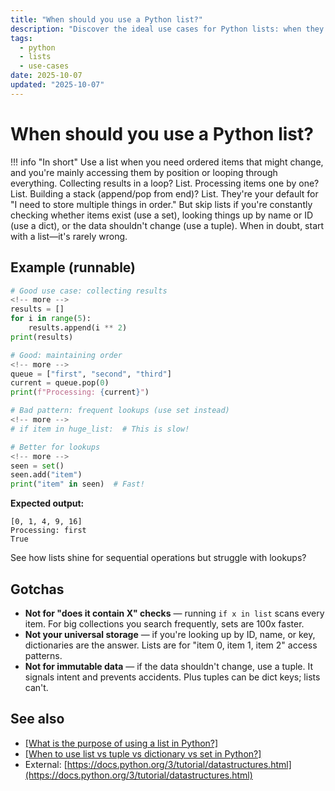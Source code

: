 ```yaml
---
title: "When should you use a Python list?"
description: "Discover the ideal use cases for Python lists: when they excel and when other data structures are better choices."
tags:
  - python
  - lists
  - use-cases
date: 2025-10-07
updated: "2025-10-07"
---
```


# When should you use a Python list?
<!-- more -->

!!! info "In short"
    Use a list when you need ordered items that might change, and you're mainly accessing them by position or looping through everything. Collecting results in a loop? List. Processing items one by one? List. Building a stack (append/pop from end)? List. They're your default for "I need to store multiple things in order." But skip lists if you're constantly checking whether items exist (use a set), looking things up by name or ID (use a dict), or the data shouldn't change (use a tuple). When in doubt, start with a list—it's rarely wrong.

## Example (runnable)

```python
# Good use case: collecting results
<!-- more -->
results = []
for i in range(5):
    results.append(i ** 2)
print(results)

# Good: maintaining order
<!-- more -->
queue = ["first", "second", "third"]
current = queue.pop(0)
print(f"Processing: {current}")

# Bad pattern: frequent lookups (use set instead)
<!-- more -->
# if item in huge_list:  # This is slow!

# Better for lookups
<!-- more -->
seen = set()
seen.add("item")
print("item" in seen)  # Fast!
```

**Expected output:**
```
[0, 1, 4, 9, 16]
Processing: first
True
```

See how lists shine for sequential operations but struggle with lookups?

## Gotchas

* **Not for "does it contain X" checks** — running `if x in list` scans every item. For big collections you search frequently, sets are 100x faster.
* **Not your universal storage** — if you're looking up by ID, name, or key, dictionaries are the answer. Lists are for "item 0, item 1, item 2" access patterns.
* **Not for immutable data** — if the data shouldn't change, use a tuple. It signals intent and prevents accidents. Plus tuples can be dict keys; lists can't.

## See also

* [[What is the purpose of using a list in Python?]](./purpose-of-using-list-in-python.md)
* [[When to use list vs tuple vs dictionary vs set in Python?]](./list-vs-tuple-vs-dictionary-vs-set.md)
* External: [https://docs.python.org/3/tutorial/datastructures.html](https://docs.python.org/3/tutorial/datastructures.html)

<script type="application/ld+json">
{
  "@context": "https://schema.org",
  "@type": "FAQPage",
  "mainEntity": [{
    "@type": "Question",
    "name": "When should you use a Python list?",
    "acceptedAnswer": {
      "@type": "Answer",
      "text": "Use a list when you need ordered items that might change, and you're mainly accessing them by position or looping through everything. Collecting results in a loop? List. Processing items one by one? List. Building a stack (append/pop from end)? List. They're your default for I need to store multiple things in order. But skip lists if you're constantly checking whether items exist (use a set), looking things up by name or ID (use a dict), or the data shouldn't change (use a tuple). When in doubt, start with a list—it's rarely wrong."
    }
  }]
}
</script>
